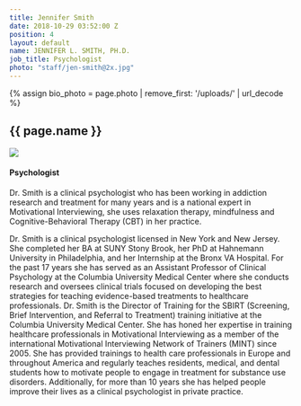 ```yaml
---
title: Jennifer Smith
date: 2018-10-29 03:52:00 Z
position: 4
layout: default
name: JENNIFER L. SMITH, PH.D.
job_title: Psychologist
photo: "staff/jen-smith@2x.jpg"
---
```

{% assign bio_photo = page.photo | remove_first: '/uploads/' | url_decode %}

<section class="team-bio">
<h1 class="small">{{ page.name }}</h1>
<img class="team-bio-photo" src="{% asset '{{ bio_photo }}' @path %}">
<div class="team-bio-text">
    <h4>Psychologist</h4>
    <p class="preview">
        Dr. Smith is a clinical psychologist who has been working in addiction research and treatment for many years and is a national expert in Motivational Interviewing, she uses relaxation therapy, mindfulness and Cognitive-Behavioral Therapy (CBT) in her practice.
    </p>
    <p>
    Dr. Smith is a clinical psychologist licensed in New York and New Jersey.  She completed her BA at SUNY Stony Brook, her PhD at Hahnemann University in Philadelphia, and her Internship at the Bronx VA Hospital. For the past 17 years she has served as an Assistant Professor of Clinical Psychology at the Columbia University Medical Center where she conducts research and oversees clinical trials focused on developing the best strategies for teaching evidence-based treatments to healthcare professionals. Dr. Smith is the Director of Training for the SBIRT (Screening, Brief Intervention, and Referral to Treatment) training initiative at the Columbia University Medical Center.  She has honed her expertise in training healthcare professionals in Motivational Interviewing as a member of the international Motivational Interviewing Network of Trainers (MINT) since 2005.  She has provided trainings to health care professionals in Europe and throughout America and regularly teaches residents, medical, and dental students how to motivate people to engage in treatment for substance use disorders.  Additionally, for more than 10 years she has helped people improve their lives as a clinical psychologist in private practice. 
    </p>
</div>
<section>

